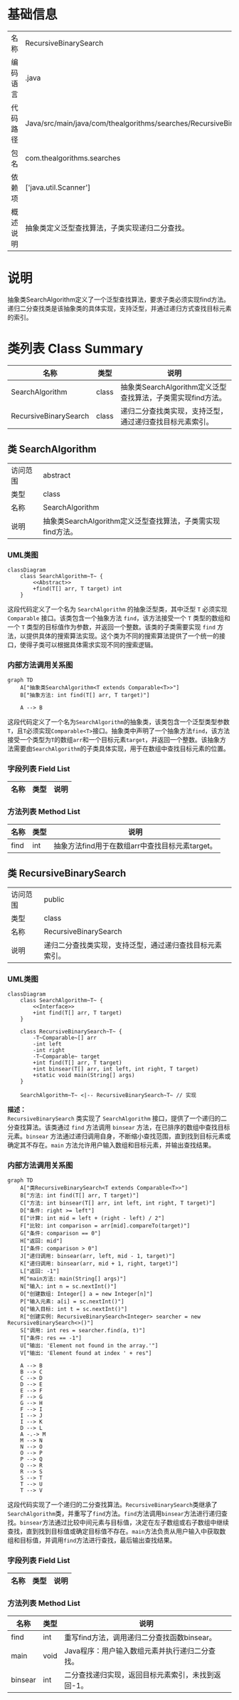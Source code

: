 # 基础信息

|      |      |
|------|------|
| 名称 | RecursiveBinarySearch |
| 编码语言 | .java |
| 代码路径 | Java/src/main/java/com/thealgorithms/searches/RecursiveBinarySearch.java |
| 包名 | com.thealgorithms.searches |
| 依赖项 | ['java.util.Scanner'] |
| 概述说明 | 抽象类定义泛型查找算法，子类实现递归二分查找。 |

# 说明

抽象类SearchAlgorithm定义了一个泛型查找算法，要求子类必须实现find方法。递归二分查找类是该抽象类的具体实现，支持泛型，并通过递归方式查找目标元素的索引。

# 类列表 Class Summary

| 名称   | 类型  | 说明 |
|-------|------|-------------|
| SearchAlgorithm | class | 抽象类SearchAlgorithm定义泛型查找算法，子类需实现find方法。 |
| RecursiveBinarySearch | class | 递归二分查找类实现，支持泛型，通过递归查找目标元素索引。 |



## 类 SearchAlgorithm

|      |      |
|------|------|
| 访问范围 | abstract |
| 类型 | class |
| 名称 | SearchAlgorithm |
| 说明 | 抽象类SearchAlgorithm定义泛型查找算法，子类需实现find方法。 |


### UML类图

```mermaid
classDiagram
    class SearchAlgorithm~T~ {
        <<Abstract>>
        +find(T[] arr, T target) int
    }
```

这段代码定义了一个名为 `SearchAlgorithm` 的抽象泛型类，其中泛型 `T` 必须实现 `Comparable` 接口。该类包含一个抽象方法 `find`，该方法接受一个 `T` 类型的数组和一个 `T` 类型的目标值作为参数，并返回一个整数。该类的子类需要实现 `find` 方法，以提供具体的搜索算法实现。这个类为不同的搜索算法提供了一个统一的接口，使得子类可以根据具体需求实现不同的搜索逻辑。


### 内部方法调用关系图

```mermaid
graph TD
    A["抽象类SearchAlgorithm<T extends Comparable<T>>"]
    B["抽象方法: int find(T[] arr, T target)"]

    A --> B
```

这段代码定义了一个名为`SearchAlgorithm`的抽象类，该类包含一个泛型类型参数`T`，且`T`必须实现`Comparable<T>`接口。抽象类中声明了一个抽象方法`find`，该方法接受一个类型为`T`的数组`arr`和一个目标元素`target`，并返回一个整数。该抽象方法需要由`SearchAlgorithm`的子类具体实现，用于在数组中查找目标元素的位置。

### 字段列表 Field List

| 名称  | 类型  | 说明 |
|-------|-------|------|

### 方法列表 Method List

| 名称  | 类型  | 说明 |
|-------|-------|------|
| find | int | 抽象方法find用于在数组arr中查找目标元素target。 |



## 类 RecursiveBinarySearch

|      |      |
|------|------|
| 访问范围 | public |
| 类型 | class |
| 名称 | RecursiveBinarySearch |
| 说明 | 递归二分查找类实现，支持泛型，通过递归查找目标元素索引。 |


### UML类图

```mermaid
classDiagram
    class SearchAlgorithm~T~ {
        <<Interface>>
        +int find(T[] arr, T target)
    }

    class RecursiveBinarySearch~T~ {
        -T~Comparable~[] arr
        -int left
        -int right
        -T~Comparable~ target
        +int find(T[] arr, T target)
        +int binsear(T[] arr, int left, int right, T target)
        +static void main(String[] args)
    }

    SearchAlgorithm~T~ <|-- RecursiveBinarySearch~T~ // 实现
```

**描述：**  
`RecursiveBinarySearch` 类实现了 `SearchAlgorithm` 接口，提供了一个递归的二分查找算法。该类通过 `find` 方法调用 `binsear` 方法，在已排序的数组中查找目标元素。`binsear` 方法通过递归调用自身，不断缩小查找范围，直到找到目标元素或确定其不存在。`main` 方法允许用户输入数组和目标元素，并输出查找结果。


### 内部方法调用关系图

```mermaid
graph TD
    A["类RecursiveBinarySearch<T extends Comparable<T>>"]
    B["方法: int find(T[] arr, T target)"]
    C["方法: int binsear(T[] arr, int left, int right, T target)"]
    D["条件: right >= left"]
    E["计算: int mid = left + (right - left) / 2"]
    F["比较: int comparison = arr[mid].compareTo(target)"]
    G["条件: comparison == 0"]
    H["返回: mid"]
    I["条件: comparison > 0"]
    J["递归调用: binsear(arr, left, mid - 1, target)"]
    K["递归调用: binsear(arr, mid + 1, right, target)"]
    L["返回: -1"]
    M["main方法: main(String[] args)"]
    N["输入: int n = sc.nextInt()"]
    O["创建数组: Integer[] a = new Integer[n]"]
    P["输入元素: a[i] = sc.nextInt()"]
    Q["输入目标: int t = sc.nextInt()"]
    R["创建实例: RecursiveBinarySearch<Integer> searcher = new RecursiveBinarySearch<>()"]
    S["调用: int res = searcher.find(a, t)"]
    T["条件: res == -1"]
    U["输出: 'Element not found in the array.'"]
    V["输出: 'Element found at index ' + res"]

    A --> B
    B --> C
    C --> D
    D --> E
    E --> F
    F --> G
    G --> H
    F --> I
    I --> J
    I --> K
    D --> L
    A -.-> M
    M --> N
    N --> O
    O --> P
    P --> Q
    Q --> R
    R --> S
    S --> T
    T --> U
    T --> V
```

这段代码实现了一个递归的二分查找算法。`RecursiveBinarySearch`类继承了`SearchAlgorithm`类，并重写了`find`方法。`find`方法调用`binsear`方法进行递归查找。`binsear`方法通过比较中间元素与目标值，决定在左子数组或右子数组中继续查找，直到找到目标值或确定目标值不存在。`main`方法负责从用户输入中获取数组和目标值，并调用`find`方法进行查找，最后输出查找结果。

### 字段列表 Field List

| 名称  | 类型  | 说明 |
|-------|-------|------|

### 方法列表 Method List

| 名称  | 类型  | 说明 |
|-------|-------|------|
| find | int | 重写find方法，调用递归二分查找函数binsear。 |
| main | void | Java程序：用户输入数组元素并执行递归二分查找。 |
| binsear | int | 二分查找递归实现，返回目标元素索引，未找到返回-1。 |




